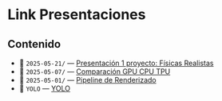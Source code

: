 # Link Presentaciones

## Contenido

- 📁 `2025-05-21/` — [Presentación 1 proyecto: Físicas Realistas](https://www.canva.com/design/DAGoHw1vwk4/XuKDQWDt_1U9TXY3XUKe-Q/edit)
- 📁 `2025-05-07/` — [Comparación GPU CPU TPU](https://www.canva.com/design/DAGmzwrD8Gs/9iPaUIdy8OFOOmmceGHr3Q/edit)
- 📁 `2025-05-01/` — [Pipeline de Renderizado](https://www.canva.com/design/DAGmJ7M1RkI/vMhIKQLGnpBsUUIYDpgdRg/edit)
- 📁 `YOLO` — [YOLO](https://www.canva.com/design/DAGkAOlWovI/h84bj0dWIEo1cxE3LycgmA/edit?utm_content=DAGkAOlWovI&utm_campaign=designshare&utm_medium=link2&utm_source=sharebutton)

